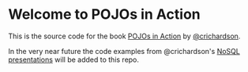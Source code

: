 # Welcome to POJOs in Action

This is the source code for the book [POJOs in Action](http://manning.com/crichardson/) by [@crichardson](http://twitter.com/#!/crichardson).

In the very near future the code examples from @crichardson's [NoSQL presentations](http://www.slideshare.net/chris.e.richardson/presentations) will be added to this repo.


